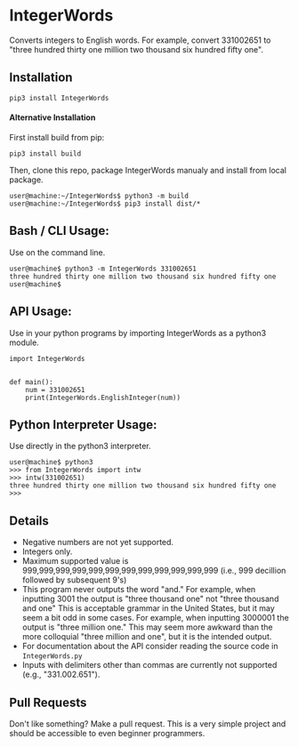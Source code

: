 # IntegerWords
Converts integers to English words.  For example, convert 331002651 to "three hundred thirty one million two thousand six hundred fifty one".


## Installation
```
pip3 install IntegerWords
```


#### Alternative Installation
First install build from pip:
```
pip3 install build
```

Then, clone this repo, package IntegerWords manualy and install from local package.

```
user@machine:~/IntegerWords$ python3 -m build
user@machine:~/IntegerWords$ pip3 install dist/*
```



## Bash / CLI Usage:
Use on the command line.

```
user@machine$ python3 -m IntegerWords 331002651
three hundred thirty one million two thousand six hundred fifty one 
user@machine$
```


## API Usage:
Use in your python programs by importing IntegerWords as a python3 module.

```
import IntegerWords


def main():
	num = 331002651
	print(IntegerWords.EnglishInteger(num))

```


## Python Interpreter Usage:
Use directly in the python3 interpreter.

```
user@machine$ python3
>>> from IntegerWords import intw
>>> intw(331002651)
three hundred thirty one million two thousand six hundred fifty one 
>>>
```


## Details
* Negative numbers are not yet supported.
* Integers only.
* Maximum supported value is 999,999,999,999,999,999,999,999,999,999,999,999 (i.e., 999 decillion followed by subsequent 9's)
* This program never outputs the word "and."  For example, when inputting 3001 the output is "three thousand one" not "three thousand and one"  This is acceptable grammar in the United States, but it may seem a bit odd in some cases.  For example, when inputting 3000001 the output is "three million one."  This may seem more awkward than the more colloquial "three million and one", but it is the intended output.
* For documentation about the API consider reading the source code in `IntegerWords.py`
* Inputs with delimiters other than commas are currently not supported (e.g., "331.002.651").


## Pull Requests
Don't like something?  Make a pull request.  This is a very simple project and should be accessible to even beginner programmers.
